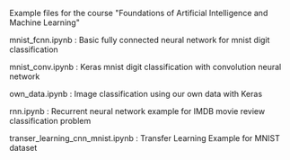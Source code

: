 Example files for the course "Foundations of Artificial  Intelligence and Machine Learning"

mnist_fcnn.ipynb  : Basic fully connected neural network for mnist digit classification

mnist_conv.ipynb  : Keras mnist digit classification with convolution neural network

own_data.ipynb    : Image classification using our own data with Keras

rnn.ipynb         : Recurrent neural network example for IMDB movie review classification problem

transer_learning_cnn_mnist.ipynb  : Transfer Learning Example for MNIST dataset
